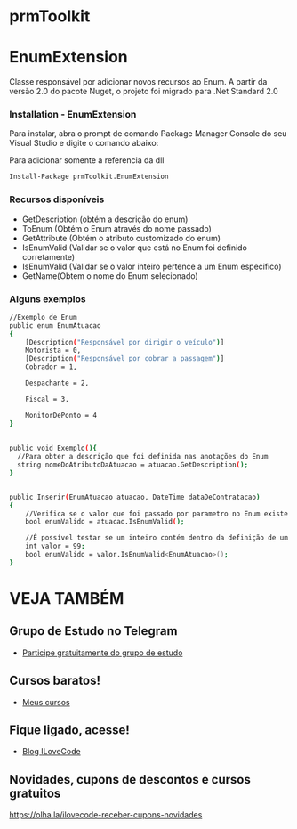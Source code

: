 # prmToolkit

# EnumExtension
Classe responsável por adicionar novos recursos ao Enum.
A partir da versão 2.0 do pacote Nuget, o projeto foi migrado para .Net Standard 2.0

### Installation - EnumExtension

Para instalar, abra o prompt de comando Package Manager Console do seu Visual Studio e digite o comando abaixo:

Para adicionar somente a referencia da dll
```sh
Install-Package prmToolkit.EnumExtension
```
### Recursos disponíveis
- GetDescription (obtém a descrição do enum)
- ToEnum (Obtém o Enum através do nome passado)
- GetAttribute (Obtém o atributo customizado do enum)
- IsEnumValid (Validar se o valor que está no Enum foi definido corretamente)
- IsEnumValid (Validar se o valor inteiro pertence a um Enum especifico)
- GetName(Obtem o nome do Enum selecionado)

### Alguns exemplos
```sh
//Exemplo de Enum
public enum EnumAtuacao
{
    [Description("Responsável por dirigir o veículo")]
    Motorista = 0,
    [Description("Responsável por cobrar a passagem")]
    Cobrador = 1,

    Despachante = 2,

    Fiscal = 3,

    MonitorDePonto = 4
}
    
    
public void Exemplo(){
  //Para obter a descrição que foi definida nas anotações do Enum
  string nomeDoAtributoDaAtuacao = atuacao.GetDescription();
}


public Inserir(EnumAtuacao atuacao, DateTime dataDeContratacao)
{
    //Verifica se o valor que foi passado por parametro no Enum existe dentro das definições do EnumAtuacao
    bool enumValido = atuacao.IsEnumValid();

    //É possível testar se um inteiro contém dentro da definição de um Enum
    int valor = 99;
    bool enumValido = valor.IsEnumValid<EnumAtuacao>();
}
```        

# VEJA TAMBÉM
## Grupo de Estudo no Telegram
- [Participe gratuitamente do grupo de estudo](https://t.me/blogilovecode)

## Cursos baratos!
- [Meus cursos](https://olha.la/udemy)

## Fique ligado, acesse!
- [Blog ILoveCode](https://ilovecode.com.br)

## Novidades, cupons de descontos e cursos gratuitos
https://olha.la/ilovecode-receber-cupons-novidades
